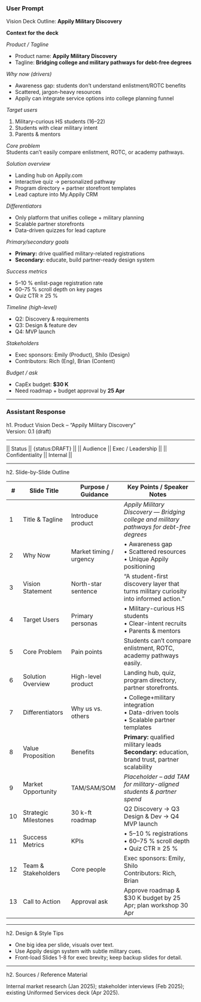 ### User Prompt
Vision Deck Outline: **Appily Military Discovery**

**Context for the deck**

*Product / Tagline*  
- Product name: **Appily Military Discovery**  
- Tagline: **Bridging college and military pathways for debt-free degrees**

*Why now (drivers)*  
- Awareness gap: students don’t understand enlistment/ROTC benefits  
- Scattered, jargon-heavy resources  
- Appily can integrate service options into college planning funnel

*Target users*  
1. Military-curious HS students (16–22)  
2. Students with clear military intent  
3. Parents & mentors

*Core problem*  
Students can’t easily compare enlistment, ROTC, or academy pathways.

*Solution overview*  
- Landing hub on Appily.com  
- Interactive quiz → personalized pathway  
- Program directory + partner storefront templates  
- Lead capture into My.Appily CRM

*Differentiators*  
- Only platform that unifies college + military planning  
- Scalable partner storefronts  
- Data-driven quizzes for lead capture

*Primary/secondary goals*  
- **Primary:** drive qualified military-related registrations  
- **Secondary:** educate, build partner-ready design system

*Success metrics*  
- 5–10 % enlist-page registration rate  
- 60–75 % scroll depth on key pages  
- Quiz CTR ≥ 25 %

*Timeline (high-level)*  
- Q2: Discovery & requirements  
- Q3: Design & feature dev  
- Q4: MVP launch

*Stakeholders*  
- Exec sponsors: Emily (Product), Shilo (Design)  
- Contributors: Rich (Eng), Brian (Content)

*Budget / ask*  
- CapEx budget: **$30 K**  
- Need roadmap + budget approval by **25 Apr**

---

### Assistant Response
h1. Product Vision Deck – “Appily Military Discovery”  
Version: 0.1 (draft)

---

|| Status || {status:DRAFT} ||
|| Audience || Exec / Leadership ||
|| Confidentiality || Internal ||

---

h2. Slide-by-Slide Outline  

| # | Slide Title | Purpose / Guidance | Key Points / Speaker Notes |
|---|-------------|--------------------|---------------------------|
| 1 | Title & Tagline | Introduce product | *Appily Military Discovery* — *Bridging college and military pathways for debt-free degrees* |
| 2 | Why Now | Market timing / urgency | • Awareness gap <br>• Scattered resources <br>• Unique Appily positioning |
| 3 | Vision Statement | North-star sentence | “A student-first discovery layer that turns military curiosity into informed action.” |
| 4 | Target Users | Primary personas | • Military-curious HS students <br>• Clear-intent recruits <br>• Parents & mentors |
| 5 | Core Problem | Pain points | Students can’t compare enlistment, ROTC, academy pathways easily. |
| 6 | Solution Overview | High-level product | Landing hub, quiz, program directory, partner storefronts. |
| 7 | Differentiators | Why us vs. others | • College+military integration <br>• Data-driven tools <br>• Scalable partner templates |
| 8 | Value Proposition | Benefits | **Primary:** qualified military leads <br>**Secondary:** education, brand trust, partner scalability |
| 9 | Market Opportunity | TAM/SAM/SOM | *Placeholder – add TAM for military-aligned students & partner spend* |
|10 | Strategic Milestones | 30 k-ft roadmap | Q2 Discovery → Q3 Design & Dev → Q4 MVP launch |
|11 | Success Metrics | KPIs | • 5–10 % registrations <br>• 60–75 % scroll depth <br>• Quiz CTR ≥ 25 % |
|12 | Team & Stakeholders | Core people | Exec sponsors: Emily, Shilo <br>Contributors: Rich, Brian |
|13 | Call to Action | Approval ask | Approve roadmap & $30 K budget by 25 Apr; plan workshop 30 Apr |

---

h2. Design & Style Tips  

- One big idea per slide, visuals over text.  
- Use Appily design system with subtle military cues.  
- Front-load Slides 1-8 for exec brevity; keep backup slides for detail.

---

h2. Sources / Reference Material  

Internal market research (Jan 2025); stakeholder interviews (Feb 2025); existing Uniformed Services deck (Apr 2025).